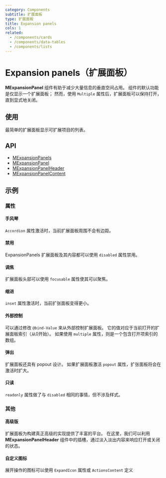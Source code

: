 ```yaml
---
category: Components
subtitle: 扩展面板
type: 扩展面板
title: Expansion panels
cols: 1
related:
  - /components/cards
  - /components/data-tables
  - /components/lists
---
```


# Expansion panels（扩展面板）

**MExpansionPanel** 组件有助于减少大量信息的垂直空间占用。 组件的默认功能是仅显示一个扩展面板； 然而，使用 `Multiple` 属性后，扩展面板可以保持打开，直到显式地关闭。

## 使用

最简单的扩展面板显示可扩展项目的列表。

<expansion-panels-usage></expansion-panels-usage>

## API

- [MExpansionPanels](/api/MExpansionPanels)
- [MExpansionPanel](/api/MExpansionPanel)
- [MExpansionPanelHeader](/api/MExpansionPanelHeader)
- [MExpansionPanelContent](/api/MExpansionPanelContent)

## 示例

### 属性

#### 手风琴

`Accordion` 属性激活时，当前扩展面板周围不会有边距。

<example file="" />

#### 禁用

ExpansionPanels  扩展面板及其内容都可以使用 `disabled` 属性禁用。

<example file="" />

#### 调焦

扩展面板头部可以使用 `focusable` 属性使其可以聚焦。

<example file="" />

#### 缩进

`inset` 属性激活时，当前扩张面板变得更小。

<example file="" />

#### 外部控制

可以通过修改 `@bind-Value` 来从外部控制扩展面板。 它的值对应于当前打开的扩展面板索引（从0开始）。 如果使用 `multiple` 属性，则是一个包含打开项索引的数组。

<example file="" />

#### 弹出

扩展面板还具有 popout 设计。 如果扩展面板激活 `popout` 属性，扩张面板将会在激活时扩大。

<example file="" />

#### 只读

`readonly` 属性做了与 `disabled` 相同的事情，但不涉及样式。

<example file="" />

### 其他

#### 高级版

扩展面板为构建真正高级的实现提供了丰富的平台。 在这里，我们可以利用 **MExpansionPanelHeader** 组件中的插槽，通过淡入淡出内容来响应打开或关闭的状态。

<example file="" />

#### 自定义图标

展开操作的图标可以使用 `ExpandIcon` 属性或 `ActionsContent` 定义

<example file="" />



